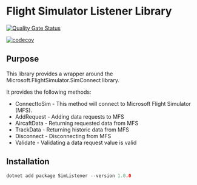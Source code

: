 # Flight Simulator Listener Library

[![Quality Gate Status](https://sonarcloud.io/api/project_badges/measure?project=sfawcett123_SimListener&metric=alert_status)](https://sonarcloud.io/summary/new_code?id=sfawcett123_SimListener)

[![codecov](https://codecov.io/gh/sfawcett123/SimListener/branch/main/graph/badge.svg?token=DJHHC5C60X)](https://codecov.io/gh/sfawcett123/SimListener)

## Purpose
This library provides a wrapper around the Microsoft.FlightSimulator.SimConnect library.

It provides the following methods:

- ConnecttoSim - This method will connect to Microsoft Flight Simulator (MFS).
- AddRequest - Adding data requests to MFS
- AircaftData - Returning requested data from MFS
- TrackData - Returning historic data from MFS
- Disconnect - Disconnecting from MFS
- Validate - Validating a data request value is valid

## Installation 

```C
dotnet add package SimListener --version 1.0.0
```
